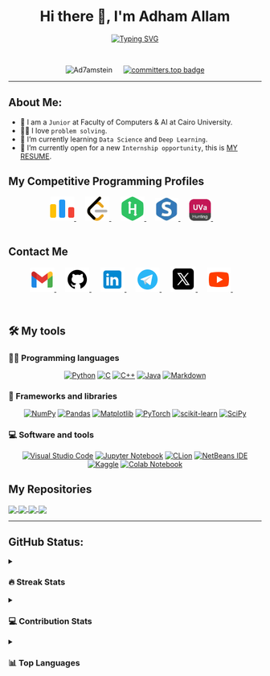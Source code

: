 <!-- My Name -->
<h1 align="center">Hi there 👋, I'm Adham Allam</h1>

<!-- Typing -->
<p  align="center" >
<a href="https://git.io/typing-svg"><img src="https://readme-typing-svg.demolab.com?font=Fira+Code&size=25&pause=1000&color=02F730ED&center=true&vCenter=true&width=435&lines=CS%2FAI%2FDS+Student++%40FCAI-CU;Aspiring+Data+Scientist" alt="Typing SVG" /></a>
</p>
<br>

<!-- Ranks -->
<p align="center"> 
	<!--<a href = "https://commits.top/egypt.html" target="_blank">
		<img src="https://img.shields.io/badge/dynamic/json?label=Most%20Active%20GitHub%20User%20in%20Egypt&query=%24.rank&prefix=Rank%20&logo=github&style=for-the-badge&color=grey&labelColor=333&url=https://aktive.tk/rank/egypt/7oSkaaa" alt="Most Active Users" target="_blank" width=40%/> 
	</a>-->
	<img src="https://komarev.com/ghpvc/?username=Ad7amstein&label=Profile%20views&color=4ac71d&labelColor=000000&style=for-the-badge" alt="Ad7amstein" width=17.40%/>
	&emsp;
	<a href="https://user-badge.committers.top/egypt_private/Ad7amstein">
	    <img src="https://user-badge.committers.top/egypt_private/Ad7amstein.svg" alt="committers.top badge" width=20.40%>
	</a>

</p>
<!--![Profile views](https://gpvc.arturio.dev/Ad7amstein)  -->
<hr>

<!-- About Me -->

## About Me:

- 🏫 I am a `Junior` at Faculty of Computers & AI at Cairo University.
- 👨‍💻 I love `problem solving`.
- 🔭 I’m currently learning `Data Science` and `Deep Learning`.
- 🤔 I’m currently open for a new `Internship opportunity`, this is <a href="https://drive.google.com/drive/folders/1lmUob2Y0L_1xPJgfzGrWjc8ZWCKlyXRB?usp=drive_link">MY RESUME<a>.
  <br>

<!-- Problem solving -->

## My Competitive Programming Profiles

<div align="center" width=100%>
	<a href="https://codeforces.com/profile/Adham.3llam" target="_blank">
		<img src="./images/codeforces.png" alt="Codeforces"/>
	</a>
	&emsp;
	<a href="https://leetcode.com/Adham_3llam/" target="_blank">
		<img src="./images/leetcode.png" alt="LeetCode"/>
	</a>
	&emsp;
	<a href="https://www.hackerrank.com/adham32003200" target="_blank">
		<img src="./images/hackerrank.png" alt="hackerrank"/>
	</a>
	&emsp;
	<a href="https://www.spoj.com/users/ad7am_3llam/" target="_blank">
		<img src="./images/spoj.png" width="46" alt="spoj"/>
	</a>
	&emsp;
	<a href="https://uhunt.onlinejudge.org/id/1389257" target="_blank">
		<img src="./images/uva.png" width="43" alt="UVA"/>
	</a>
	&emsp;
</div>

<br>

<!-- Contact Me -->

## Contact Me

<p align="center">
	<a href="mailto:adham32003200@gmail.com" target="_blank">
		<img src="./images/gmail.png" alt="Gmail"/>
	</a>
	&emsp;
	<a href="https://github.com/Ad7amstein" target="_blank">
		<img src="./images/github.png" alt="Github"/>
	</a>
	&emsp;
	<a href="https://www.linkedin.com/in/adham-allam/" target="_blank">
		<img src="./images/linkedin.png" alt="Linkedin"/>
	</a>
	&emsp;
	<a href="https://t.me/Adham_3llam" target="_blank">
		<img src="./images/telegram.png" alt="Telegram"/>
	</a>
	&emsp;
	<a href="https://twitter.com/Adham_3llam" target="_blank">
		<img src="./images/twitter.png" alt="Twitter"/>
	</a>
	&emsp;
	<a href="https://www.youtube.com/@kiloeducation360" target="_blank">
		<img src="./images/youtube.png" alt="Youtube"/>
	</a>
	&emsp;
</p>
<br>

## 🛠️ My tools

### 👨‍💻 Programming languages

<div align="center" >
    <a href="https://github.com/liliansteven"><img alt="Python" src="https://img.shields.io/badge/Python%20-%2314354C.svg?logo=python&logoColor=white"></a>
<!--     <a href="https://github.com/liliansteven"><img alt="R" src="https://img.shields.io/badge/r-%23276DC3.svg?logo=r&logoColor=white"></a> -->
    <a href="https://github.com/liliansteven"><img alt="C" src="https://img.shields.io/badge/C%20-%232370ED.svg?logo=c&logoColor=white"></a>
    <a href="https://github.com/liliansteven"><img alt="C++" src="https://img.shields.io/badge/C++%20-%2300599C.svg?logo=c%2B%2B&logoColor=white"></a>
    <a href="https://github.com/liliansteven"><img alt="Java" src="https://img.shields.io/badge/Java-ED8B00?style=for-the-badge&logo=openjdk&logoColor=white"></a>
<!--     <a href="https://github.com/liliansteven"><img alt="CSS" src="https://img.shields.io/badge/CSS%20-%231572B6.svg?logo=css3&logoColor=white"></a> -->
<!--     <a href="https://github.com/liliansteven"><img alt="HTML" src="https://img.shields.io/badge/HTML%20-%23E34F26.svg?logo=html5&logoColor=white"></a> -->
<!--     <a href="https://github.com/liliansteven"><img alt="JavaScript" src="https://img.shields.io/badge/JavaScript%20-%23F7DF1E.svg?logo=javascript&logoColor=black"></a> -->
    <a href="https://github.com/liliansteven"><img alt="Markdown" src="https://img.shields.io/badge/Markdown-%23000000.svg?logo=markdown&logoColor=white"></a>
</div>

### 🧰 Frameworks and libraries

<div align="center" >
    <a href="https://github.com/liliansteven"><img alt="NumPy" src="https://img.shields.io/badge/numpy-%23013243.svg?logo=numpy&logoColor=white"></a>
    <a href="https://github.com/liliansteven"><img alt="Pandas" src="https://img.shields.io/badge/pandas-%23150458.svg?logo=pandas&logoColor=white"></a>
    <a href="https://github.com/liliansteven"><img alt="Matplotlib" src="https://img.shields.io/badge/Matplotlib-%23ffffff.svg?logo=Matplotlib&logoColor=black"></a>
    <a href="https://github.com/liliansteven"><img alt="PyTorch" src="https://img.shields.io/badge/PyTorch-%23EE4C2C.svg?logo=PyTorch&logoColor=white"></a>
    <a href="https://github.com/liliansteven"><img alt="scikit-learn" src="https://img.shields.io/badge/scikit--learn-%23F7931E.svg?logo=scikit-learn&logoColor=white"></a>
    <a href="https://github.com/liliansteven"><img alt="SciPy" src="https://img.shields.io/badge/SciPy-%230C55A5.svg?logo=scipy&logoColor=%white"></a>
<!--     <a href="https://github.com/liliansteven"><img alt="Plotly" src="https://img.shields.io/badge/Plotly-%233F4F75.svg?ogo=plotly&logoColor=white"></a> -->
<!--     <a href="https://github.com/liliansteven"><img alt="Keras" src="https://img.shields.io/badge/Keras-%23D00000.svg?logo=Keras&logoColor=white"></a> -->
<!--     <a href="https://github.com/liliansteven"><img alt="TensorFlow" src="https://img.shields.io/badge/TensorFlow%20-%23FF6F00.svg?logo=TensorFlow&logoColor=white"></a> -->
</div>

### 💻 Software and tools

<div align="center" >
    <a href="https://github.com/liliansteven"><img alt="Visual Studio Code" src="https://img.shields.io/badge/Visual%20Studio%20Code-0078d7.svg?logo=visual-studio-code&logoColor=white"></a>
    <a href="https://github.com/liliansteven"><img alt="Jupyter Notebook" src="https://img.shields.io/badge/jupyter-%23FA0F00.svg?logo=jupyter&logoColor=white"></a>
    <a href="https://github.com/liliansteven"><img alt="CLion" src="https://img.shields.io/badge/CLion-black?logo=clion&logoColor=white"></a>
    <a href="https://github.com/liliansteven"><img alt="NetBeans IDE" src="https://img.shields.io/badge/NetBeansIDE-1B6AC6.svg?logo=apache-netbeans-ide&logoColor=white"></a>
    <a href="https://github.com/liliansteven"><img alt="Kaggle" src="https://img.shields.io/badge/Kaggle-20BEFF?style=for-the-badge&logo=Kaggle&logoColor=white"></a>
    <a href="https://github.com/liliansteven"><img alt="Colab Notebook" src="https://img.shields.io/badge/colab-notebook-yellow"></a>
<!--     <a href="https://github.com/liliansteven"><img alt="Adobe" src="https://img.shields.io/badge/adobe-%23FF0000.svg?logo=adobe&logoColor=white"></a> -->
<!--     <a href="https://github.com/liliansteven"><img alt="Atom" src="https://img.shields.io/badge/Atom-%2366595C.svg?logo=atom&logoColor=white"></a> -->
<!--     <a href="https://github.com/liliansteven"><img alt="IntelliJ IDEA" src="https://img.shields.io/badge/IntelliJIDEA-000000.svg?logo=intellij-idea&logoColor=white"></a> -->
<!--     <a href="https://github.com/liliansteven"><img alt="PyCharm" src="https://img.shields.io/badge/pycharm-143?logo=pycharm&logoColor=black&color=black&labelColor=green"></a> -->
<!--     <a href="https://github.com/liliansteven"><img alt="VS Code Insiders" src="https://img.shields.io/badge/VS%20Code%20Insiders-35b393.svg?logo=visual-studio-code&logoColor=white"></a> -->
</div>

## My Repositories

<!-- Repo1: DerivativeXpert -->
<a href="https://github.com/Ad7amstein/DerivativeXpert">
  <img align="center" src="https://github-readme-stats-sigma-five.vercel.app/api/pin/?username=Ad7amstein&repo=DerivativeXpert&theme=chartreuse-dark" />
</a>

<!-- Repo2: Printf -->
<a href="https://github.com/Ad7amstein/printf">
  <img align="center" src="https://github-readme-stats-sigma-five.vercel.app/api/pin/?username=Ad7amstein&repo=printf&theme=chartreuse-dark" />
</a>

<!-- Repo3: Board-Game-System -->
<a href="https://github.com/Ad7amstein/Board-Game-System">
  <img align="center" src="https://github-readme-stats-sigma-five.vercel.app/api/pin/?username=Ad7amstein&repo=Board-Game-System&theme=chartreuse-dark" />
</a>

<!-- Repo4: Sorting Algorithms -->
<a href="https://github.com/Ad7amstein/sorting_algorithms">
  <img align="center" src="https://github-readme-stats-sigma-five.vercel.app/api/pin/?username=Ad7amstein&repo=sorting_algorithms&theme=chartreuse-dark" />
</a>

<hr>

## GitHub Status:

<!-- Streak Status-->
<details><summary><h3> 🔥 Streak Stats</h3></summary>

----

<p align="center"><img src="https://github-readme-streak-stats.herokuapp.com/?user=Ad7amstein&theme=tokyonight_duo" alt="Ad7amstein" /></p>

</details>
<!-- Contributions -->
<details><summary><h3>💻 Contribution Stats</h3></summary>

---

<p align="center">
	<img alt="Ad7amstein's Github Stats" src="https://github-readme-stats.vercel.app/api?username=Ad7amstein&show_icons=true&count_private=true&locale=en&theme=dark&layout=compact" height="230px"/>
<br/>
</p>
</details>

<!-- Top Languages -->
<details><summary><h3>📊 Top Languages</h3></summary>

---

<p align="center">
	  <img src="https://github-readme-stats.vercel.app/api/top-langs/?username=Ad7amstein&layout=pie&theme=dark" alt="Top Languages">
</p>
<br/>
</details>
